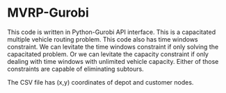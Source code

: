 # MVRP-Gurobi
This code is written in Python-Gurobi API interface.
This is a capacitated multiple vehicle routing problem.
This code also has time windows constraint.
We can levitate the time windows constraint if only solving the capacitated problem.
Or we can levitate the capacity constraint if only dealing with time windows with unlimited vehicle capacity.
Either of those constraints are capable of eliminating subtours.

The CSV file has (x,y) coordinates of depot and customer nodes.
